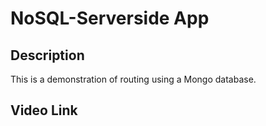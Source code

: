 # NoSQL-Serverside App

## Description

This is a demonstration of routing using a Mongo database.

## Video Link

